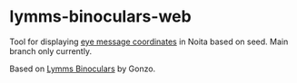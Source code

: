 # lymms-binoculars-web
Tool for displaying [eye message coordinates](https://chillie-ilya.github.io/lymms-binoculars-web/) in Noita based on seed.
Main branch only currently.

Based on [Lymms Binoculars](https://gitlab.com/realgonzogames/lymms-binoculars) by Gonzo.
